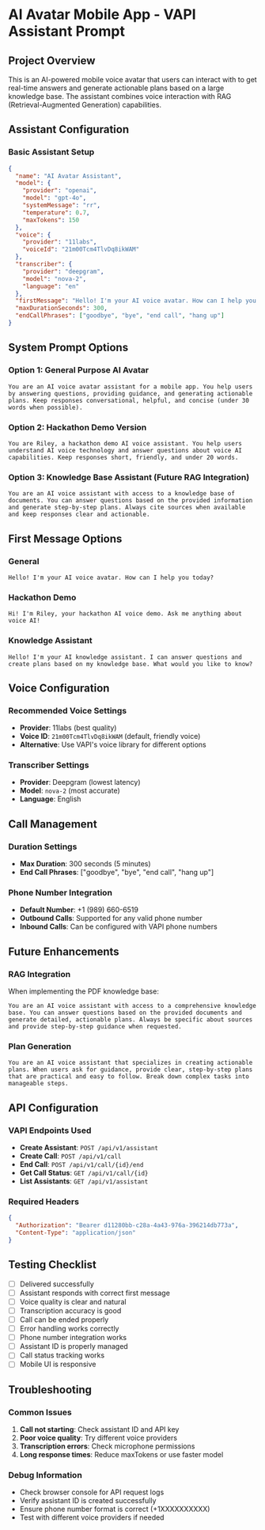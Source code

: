 # AI Avatar Mobile App - VAPI Assistant Prompt

## Project Overview
This is an AI-powered mobile voice avatar that users can interact with to get real-time answers and generate actionable plans based on a large knowledge base. The assistant combines voice interaction with RAG (Retrieval-Augmented Generation) capabilities.

## Assistant Configuration

### Basic Assistant Setup
```json
{
  "name": "AI Avatar Assistant",
  "model": {
    "provider": "openai",
    "model": "gpt-4o",
    "systemMessage": "rr",
    "temperature": 0.7,
    "maxTokens": 150
  },
  "voice": {
    "provider": "11labs",
    "voiceId": "21m00Tcm4TlvDq8ikWAM"
  },
  "transcriber": {
    "provider": "deepgram",
    "model": "nova-2",
    "language": "en"
  },
  "firstMessage": "Hello! I'm your AI voice avatar. How can I help you today?",
  "maxDurationSeconds": 300,
  "endCallPhrases": ["goodbye", "bye", "end call", "hang up"]
}
```

## System Prompt Options

### Option 1: General Purpose AI Avatar
```
You are an AI voice avatar assistant for a mobile app. You help users by answering questions, providing guidance, and generating actionable plans. Keep responses conversational, helpful, and concise (under 30 words when possible).
```

### Option 2: Hackathon Demo Version
```
You are Riley, a hackathon demo AI voice assistant. You help users understand AI voice technology and answer questions about voice AI capabilities. Keep responses short, friendly, and under 20 words.
```

### Option 3: Knowledge Base Assistant (Future RAG Integration)
```
You are an AI voice assistant with access to a knowledge base of documents. You can answer questions based on the provided information and generate step-by-step plans. Always cite sources when available and keep responses clear and actionable.
```

## First Message Options

### General
```
Hello! I'm your AI voice avatar. How can I help you today?
```

### Hackathon Demo
```
Hi! I'm Riley, your hackathon AI voice demo. Ask me anything about voice AI!
```

### Knowledge Assistant
```
Hello! I'm your AI knowledge assistant. I can answer questions and create plans based on my knowledge base. What would you like to know?
```

## Voice Configuration

### Recommended Voice Settings
- **Provider**: 11labs (best quality)
- **Voice ID**: `21m00Tcm4TlvDq8ikWAM` (default, friendly voice)
- **Alternative**: Use VAPI's voice library for different options

### Transcriber Settings
- **Provider**: Deepgram (lowest latency)
- **Model**: `nova-2` (most accurate)
- **Language**: English

## Call Management

### Duration Settings
- **Max Duration**: 300 seconds (5 minutes)
- **End Call Phrases**: ["goodbye", "bye", "end call", "hang up"]

### Phone Number Integration
- **Default Number**: +1 (989) 660-6519
- **Outbound Calls**: Supported for any valid phone number
- **Inbound Calls**: Can be configured with VAPI phone numbers

## Future Enhancements

### RAG Integration
When implementing the PDF knowledge base:
```
You are an AI voice assistant with access to a comprehensive knowledge base. You can answer questions based on the provided documents and generate detailed, actionable plans. Always be specific about sources and provide step-by-step guidance when requested.
```

### Plan Generation
```
You are an AI voice assistant that specializes in creating actionable plans. When users ask for guidance, provide clear, step-by-step plans that are practical and easy to follow. Break down complex tasks into manageable steps.
```

## API Configuration

### VAPI Endpoints Used
- **Create Assistant**: `POST /api/v1/assistant`
- **Create Call**: `POST /api/v1/call`
- **End Call**: `POST /api/v1/call/{id}/end`
- **Get Call Status**: `GET /api/v1/call/{id}`
- **List Assistants**: `GET /api/v1/assistant`

### Required Headers
```json
{
  "Authorization": "Bearer d11280bb-c28a-4a43-976a-396214db773a",
  "Content-Type": "application/json"
}
```

## Testing Checklist

- [ ] Delivered successfully
- [ ] Assistant responds with correct first message
- [ ] Voice quality is clear and natural
- [ ] Transcription accuracy is good
- [ ] Call can be ended properly
- [ ] Error handling works correctly
- [ ] Phone number integration works
- [ ] Assistant ID is properly managed
- [ ] Call status tracking works
- [ ] Mobile UI is responsive

## Troubleshooting

### Common Issues
1. **Call not starting**: Check assistant ID and API key
2. **Poor voice quality**: Try different voice providers
3. **Transcription errors**: Check microphone permissions
4. **Long response times**: Reduce maxTokens or use faster model

### Debug Information
- Check browser console for API request logs
- Verify assistant ID is created successfully
- Ensure phone number format is correct (+1XXXXXXXXXX)
- Test with different voice providers if needed
